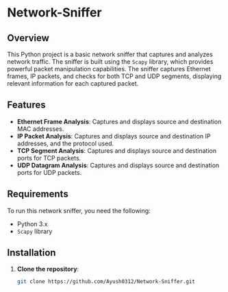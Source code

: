 # Network-Sniffer

## Overview

This Python project is a basic network sniffer that captures and analyzes network traffic. The sniffer is built using the `Scapy` library, which provides powerful packet manipulation capabilities. The sniffer captures Ethernet frames, IP packets, and checks for both TCP and UDP segments, displaying relevant information for each captured packet.

## Features

- **Ethernet Frame Analysis**: Captures and displays source and destination MAC addresses.
- **IP Packet Analysis**: Captures and displays source and destination IP addresses, and the protocol used.
- **TCP Segment Analysis**: Captures and displays source and destination ports for TCP packets.
- **UDP Datagram Analysis**: Captures and displays source and destination ports for UDP packets.

## Requirements

To run this network sniffer, you need the following:

- Python 3.x
- `Scapy` library

## Installation

1. **Clone the repository**:

   ```bash
   git clone https://github.com/Ayush0312/Network-Sniffer.git
  
